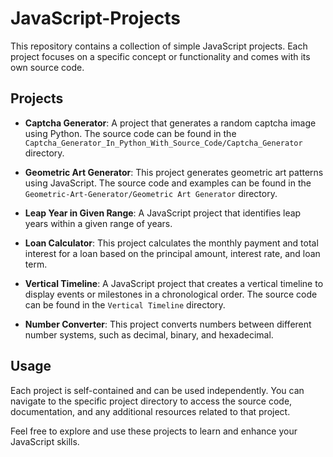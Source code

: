 # JavaScript-Projects


This repository contains a collection of simple JavaScript projects. Each project focuses on a specific concept or functionality and comes with its own source code.

## Projects

- **Captcha Generator**: A project that generates a random captcha image using Python. The source code can be found in the `Captcha_Generator_In_Python_With_Source_Code/Captcha_Generator` directory.

- **Geometric Art Generator**: This project generates geometric art patterns using JavaScript. The source code and examples can be found in the `Geometric-Art-Generator/Geometric Art Generator` directory.

- **Leap Year in Given Range**: A JavaScript project that identifies leap years within a given range of years.

- **Loan Calculator**: This project calculates the monthly payment and total interest for a loan based on the principal amount, interest rate, and loan term.

- **Vertical Timeline**: A JavaScript project that creates a vertical timeline to display events or milestones in a chronological order. The source code can be found in the `Vertical Timeline` directory.

- **Number Converter**: This project converts numbers between different number systems, such as decimal, binary, and hexadecimal.

## Usage

Each project is self-contained and can be used independently. You can navigate to the specific project directory to access the source code, documentation, and any additional resources related to that project.

Feel free to explore and use these projects to learn and enhance your JavaScript skills.

